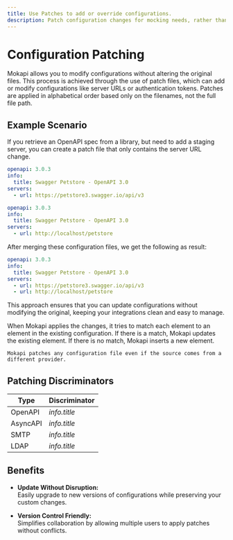 ```yaml
---
title: Use Patches to add or override configurations.
description: Patch configuration changes for mocking needs, rather than changing the original contract.
---
```

# Configuration Patching

Mokapi allows you to modify configurations without altering the original files. This process is achieved through 
the use of patch files, which can add or modify configurations like server URLs or authentication tokens.
Patches are applied in alphabetical order based only on the filenames, not the full file path.

## Example Scenario

If you retrieve an OpenAPI spec from a library, but need to add a staging server, you can create a patch file 
that only contains the server URL change.

```yaml tab="Base Config"
openapi: 3.0.3
info:
  title: Swagger Petstore - OpenAPI 3.0
servers:
  - url: https://petstore3.swagger.io/api/v3
```

```yaml tab="Patch Config"
openapi: 3.0.3
info:
  title: Swagger Petstore - OpenAPI 3.0
servers:
  - url: http://localhost/petstore
```

After merging these configuration files, we get the following as result:

```yaml tab=Result
openapi: 3.0.3
info:
  title: Swagger Petstore - OpenAPI 3.0
servers:
  - url: https://petstore3.swagger.io/api/v3
  - url: http://localhost/petstore
```

This approach ensures that you can update configurations without modifying the original, keeping your integrations clean and easy to manage.

When Mokapi applies the changes, it tries to match each element to an element
in the existing configuration. If there is a match, Mokapi updates the existing element. If there is no match, Mokapi inserts a new element.

``` box=tip
Mokapi patches any configuration file even if the source comes from a different provider.
```

## Patching Discriminators

| Type     | Discriminator |
|----------|---------------|
| OpenAPI  | *info.title*  |
| AsyncAPI | *info.title*  |
| SMTP     | *info.title*  |
| LDAP     | *info.title*  |

## Benefits

- <p><strong>Update Without Disruption:</strong><br />Easily upgrade to new versions of configurations while preserving your custom changes.</p>
- <p><strong>Version Control Friendly:</strong><br />Simplifies collaboration by allowing multiple users to apply patches without conflicts.